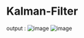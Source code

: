 # Kalman-Filter
output :
![image](https://github.com/user-attachments/assets/5f34a55f-4a9a-4af3-8d91-9750563a59b0)
![image](https://github.com/user-attachments/assets/c6da1eef-94e6-4e2f-9329-fbc4b34b286f)

